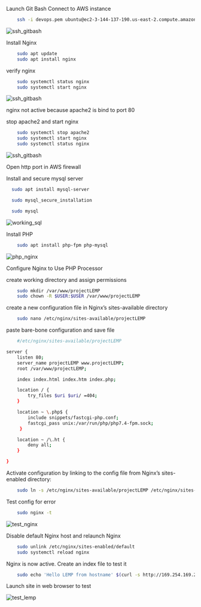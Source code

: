 Launch Git Bash
Connect to AWS instance
```bash
    ssh -i devops.pem ubuntu@ec2-3-144-137-190.us-east-2.compute.amazonaws.com
 ```

![ssh_gitbash](http://cybronix.com.ng/devops/ssh_with_gitbash.png)

Install Nginx

```bash
    sudo apt update
    sudo apt install nginx
```
verify nginx
```bash
    sudo systemctl status nginx
    sudo systemctl start nginx
```
![ssh_gitbash](http://cybronix.com.ng/devops/nginx_dead.png)

nginx not active because apache2 is bind to port 80

stop apache2 and start nginx
```bash
    sudo systemctl stop apache2
    sudo systemctl start nginx
    sudo systemctl status nginx
```
![ssh_gitbash](http://cybronix.com.ng/devops/nginx_start.png)

Open http port in AWS firewall


Install and secure mysql server

```bash
  sudo apt install mysql-server

  sudo mysql_secure_installation

  sudo mysql
```

![working_sql](http://cybronix.com.ng/devops/working_sql.png)


Install PHP

```bash
    sudo apt install php-fpm php-mysql
```

![php_nginx](http://cybronix.com.ng/devops/php_nginx.png)


Configure Nginx to Use PHP Processor

create working directory and assign permissions

```bash
    sudo mkdir /var/www/projectLEMP
    sudo chown -R $USER:$USER /var/www/projectLEMP
```

create a new configuration file in Nginx’s sites-available directory

```bash
    sudo nano /etc/nginx/sites-available/projectLEMP
```

paste bare-bone configuration and save file

```bash
    #/etc/nginx/sites-available/projectLEMP

server {
    listen 80;
    server_name projectLEMP www.projectLEMP;
    root /var/www/projectLEMP;

    index index.html index.htm index.php;

    location / {
        try_files $uri $uri/ =404;
    }

    location ~ \.php$ {
        include snippets/fastcgi-php.conf;
        fastcgi_pass unix:/var/run/php/php7.4-fpm.sock;
     }

    location ~ /\.ht {
        deny all;
    }

}
```

Activate configuration by linking to the config file from Nginx’s sites-enabled directory:
```bash
    sudo ln -s /etc/nginx/sites-available/projectLEMP /etc/nginx/sites-enabled/
```

Test config for error
```bash
    sudo nginx -t
```
![test_nginx](http://cybronix.com.ng/devops/nginx_test.png)



Disable default Nginx host and relaunch Nginx
```bash
    sudo unlink /etc/nginx/sites-enabled/default
    sudo systemctl reload nginx
```

Nginx is now active.  Create an index file to test it
```bash
    sudo echo 'Hello LEMP from hostname' $(curl -s http://169.254.169.254/latest/meta-data/public-hostname) 'with public IP' $(curl -s http://169.254.169.254/latest/meta-data/public-ipv4) > /var/www/projectLEMP/index.html
```

Launch site in web browser to test

![test_lemp](http://cybronix.com.ng/devops/test_lemp.png)









